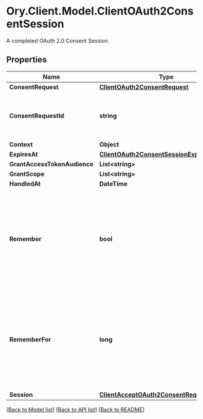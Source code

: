 # Ory.Client.Model.ClientOAuth2ConsentSession
A completed OAuth 2.0 Consent Session.

## Properties

Name | Type | Description | Notes
------------ | ------------- | ------------- | -------------
**ConsentRequest** | [**ClientOAuth2ConsentRequest**](ClientOAuth2ConsentRequest.md) |  | [optional] 
**ConsentRequestId** | **string** | ConsentRequestID is the identifier of the consent request that initiated this consent session. | [optional] 
**Context** | **Object** |  | [optional] 
**ExpiresAt** | [**ClientOAuth2ConsentSessionExpiresAt**](ClientOAuth2ConsentSessionExpiresAt.md) |  | [optional] 
**GrantAccessTokenAudience** | **List&lt;string&gt;** |  | [optional] 
**GrantScope** | **List&lt;string&gt;** |  | [optional] 
**HandledAt** | **DateTime** |  | [optional] 
**Remember** | **bool** | Remember Consent  Remember, if set to true, tells ORY Hydra to remember this consent authorization and reuse it if the same client asks the same user for the same, or a subset of, scope. | [optional] 
**RememberFor** | **long** | Remember Consent For  RememberFor sets how long the consent authorization should be remembered for in seconds. If set to &#x60;0&#x60;, the authorization will be remembered indefinitely. | [optional] 
**Session** | [**ClientAcceptOAuth2ConsentRequestSession**](ClientAcceptOAuth2ConsentRequestSession.md) |  | [optional] 

[[Back to Model list]](../README.md#documentation-for-models) [[Back to API list]](../README.md#documentation-for-api-endpoints) [[Back to README]](../README.md)

